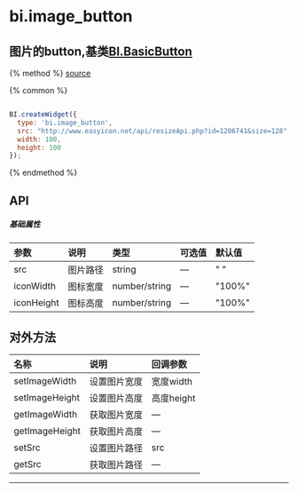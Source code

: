 # bi.image_button

## 图片的button,基类[BI.BasicButton](/core/basicButton.md)

{% method %}
[source](https://jsfiddle.net/fineui/yc0g9gLw/)

{% common %}
```javascript

BI.createWidget({
  type: 'bi.image_button',
  src: "http://www.easyicon.net/api/resizeApi.php?id=1206741&size=128",
  width: 100,
  height: 100
});


```

{% endmethod %}

## API
##### 基础属性
| 参数    | 说明           | 类型  | 可选值 | 默认值
| :------ |:-------------  | :-----| :----|:----
| src |图片路径 |string | —|" " |
| iconWidth | 图标宽度  |   number/string|  — | "100%"  |
| iconHeight    |   图标高度    |    number/string | —   | "100%"|


## 对外方法
| 名称     | 说明                           |  回调参数     
| :------ |:-------------                  | :-----   
| setImageWidth | 设置图片宽度| 宽度width |
| setImageHeight| 设置图片高度| 高度height|
| getImageWidth | 获取图片宽度| —|
| getImageHeight | 获取图片高度| —|
| setSrc| 设置图片路径| src |
| getSrc |获取图片路径| — |
 


---


